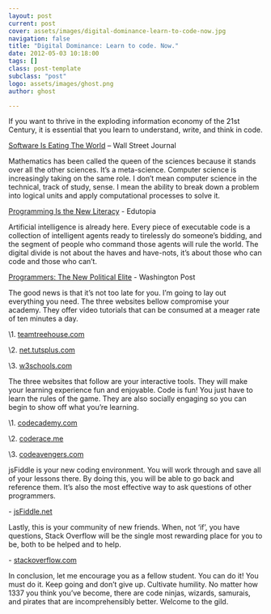 ```yaml
---
layout: post
current: post
cover: assets/images/digital-dominance-learn-to-code-now.jpg
navigation: false
title: "Digital Dominance: Learn to code. Now."
date: 2012-05-03 10:18:00
tags: []
class: post-template
subclass: "post"
logo: assets/images/ghost.png
author: ghost

---
```


If you want to thrive in the exploding information economy of the 21st Century, it is essential that you learn to understand, write, and think in code. 

[Software Is Eating The World](https://href.li/?http://on.wsj.com/ICxERu) – Wall Street Journal

Mathematics has been called the queen of the sciences because it stands over all the other sciences. It’s a meta-science. Computer science is increasingly taking on the same role. I don’t mean computer science in the technical, track of study, sense. I mean the ability to break down a problem into logical units and apply computational processes to solve it. 

[Programming Is the New Literacy](https://href.li/?http://bit.ly/IIBZG5) - Edutopia

Artificial intelligence is already here. Every piece of executable code is a collection of intelligent agents ready to tirelessly do someone’s bidding, and the segment of people who command those agents will rule the world. The digital divide is not about the haves and have-nots, it’s about those who can code and those who can’t.

[Programmers: The New Political Elite](https://href.li/?http://wapo.st/IAsc0o) - Washington Post

The good news is that it’s not too late for you. I’m going to lay out everything you need. The three websites bellow compromise your academy. They offer video tutorials that can be consumed at a meager rate of ten minutes a day.

\1. [teamtreehouse.com](https://t.umblr.com/redirect?z=http%3A%2F%2Fteamtreehouse.com&t=NDAxMTA1N2JhYjViMTg4NzVlNTk1YTYxMTNmN2Q4NDIyNzhiYzJhOCxlRGJvVFdtRg%3D%3D&b=t%3Amc9oE5TJkAXO_RNMdoK8vQ&p=https%3A%2F%2Fsingularityhacker.com%2Fpost%2F22352979671%2Fdigital-dominance-learn-to-code-now&m=1&ts=1642093169) 

\2. [net.tutsplus.com](https://href.li/?http://net.tutsplus.com) 

\3. [w3schools.com](https://href.li/?http://www.w3schools.com) 

The three websites that follow are your interactive tools. They will make your learning experience fun and enjoyable. Code is fun! You just have to learn the rules of the game. They are also socially engaging so you can begin to show off what you’re learning.

\1. [codecademy.com](https://t.umblr.com/redirect?z=http%3A%2F%2Fwww.codecademy.com&t=YTczMGExMmY5MDc4MTZlYmZkMWJhZmE3YmIwZDkxMzU4NDdmZWMwZixlRGJvVFdtRg%3D%3D&b=t%3Amc9oE5TJkAXO_RNMdoK8vQ&p=https%3A%2F%2Fsingularityhacker.com%2Fpost%2F22352979671%2Fdigital-dominance-learn-to-code-now&m=1&ts=1642093169) 

\2. [coderace.me](https://href.li/?http://coderace.me) 

\3. [codeavengers.com](https://href.li/?http://www.codeavengers.com) 

jsFiddle is your new coding environment. You will work through and save all of your lessons there. By doing this, you will be able to go back and reference them. It’s also the most effective way to ask questions of other programmers.

\- [jsFiddle.net](https://href.li/?http://jsfiddle.net) 

Lastly, this is your community of new friends. When, not ‘if’, you have questions, Stack Overflow will be the single most rewarding place for you to be, both to be helped and to help. 

\- [stackoverflow.com](https://href.li/?http://stackoverflow.com) 

In conclusion, let me encourage you as a fellow student. You can do it! You must do it. Keep going and don’t give up. Cultivate humility. No matter how 1337 you think you’ve become, there are code ninjas, wizards, samurais, and pirates that are incomprehensibly better. Welcome to the gild.
